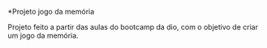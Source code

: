 *Projeto jogo da memória

Projeto feito a partir das aulas do bootcamp da dio, com o objetivo de criar um jogo da memória.